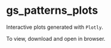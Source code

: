 # gs_patterns_plots

Interactive plots generated with `Plotly`. 

To view, download and open in browser. 
